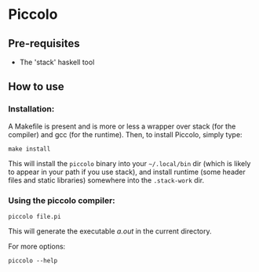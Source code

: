 Piccolo
=======

Pre-requisites
--------------

- The 'stack' haskell tool

How to use
----------

### Installation:

A Makefile is present and is more or less a wrapper over stack (for the
compiler) and gcc (for the runtime).
Then, to install Piccolo, simply type:

```
make install
```

This will install the ``piccolo`` binary into your ``~/.local/bin`` dir (which is
likely to appear in your path if you use stack),
and install runtime (some header files and static libraries)
somewhere into the ``.stack-work`` dir.

### Using the piccolo compiler:

```
piccolo file.pi
```

This will generate the executable *a.out* in the current directory.

For more options:

```
piccolo --help
```
